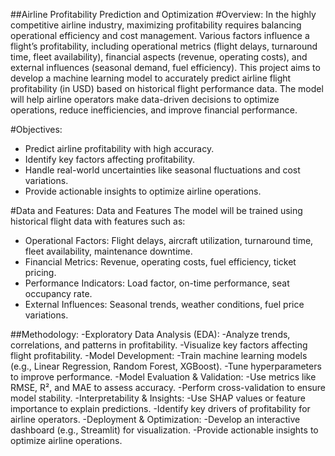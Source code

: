 ##Airline Profitability Prediction and Optimization
#Overview:
In the highly competitive airline industry, maximizing profitability requires balancing operational efficiency and cost management. Various factors influence a flight’s profitability, including operational metrics (flight delays, turnaround time, fleet availability), financial aspects (revenue, operating costs), and external influences (seasonal demand, fuel efficiency).
This project aims to develop a machine learning model to accurately predict airline flight profitability (in USD) based on historical flight performance data. The model will help airline operators make data-driven decisions to optimize operations, reduce inefficiencies, and improve financial performance.

#Objectives:
- Predict airline profitability with high accuracy.
- Identify key factors affecting profitability.
- Handle real-world uncertainties like seasonal fluctuations and cost variations.
- Provide actionable insights to optimize airline operations.

#Data and Features:
Data and Features
The model will be trained using historical flight data with features such as:
- Operational Factors: Flight delays, aircraft utilization, turnaround time, fleet availability, maintenance downtime.
- Financial Metrics: Revenue, operating costs, fuel efficiency, ticket pricing.
- Performance Indicators: Load factor, on-time performance, seat occupancy rate.
- External Influences: Seasonal trends, weather conditions, fuel price variations.

##Methodology:
-Exploratory Data Analysis (EDA):
    -Analyze trends, correlations, and patterns in profitability.
    -Visualize key factors affecting flight profitability.
-Model Development:
    -Train machine learning models (e.g., Linear Regression, Random Forest, XGBoost).
    -Tune hyperparameters to improve performance.
-Model Evaluation & Validation:
    -Use metrics like RMSE, R², and MAE to assess accuracy.
    -Perform cross-validation to ensure model stability.
-Interpretability & Insights:
    -Use SHAP values or feature importance to explain predictions.
    -Identify key drivers of profitability for airline operators.
-Deployment & Optimization:
    -Develop an interactive dashboard (e.g., Streamlit) for visualization.
    -Provide actionable insights to optimize airline operations.







